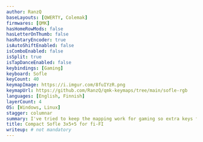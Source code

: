 ```yaml
---
author: RanzQ
baseLayouts: [QWERTY, Colemak]
firmwares: [QMK]
hasHomeRowMods: false
hasLetterOnThumb: false
hasRotaryEncoder: true
isAutoShiftEnabled: false
isComboEnabled: false
isSplit: true
isTapDanceEnabled: false
keybindings: [Gaming]
keyboard: Sofle
keyCount: 40
keymapImage: https://i.imgur.com/8fuIYzR.png
keymapUrl: https://github.com/RanzQ/qmk-keymaps/tree/main/sofle-rgb
languages: [English, Finnish]
layerCount: 4
OS: [Windows, Linux]
stagger: columnar
summary: I've tried to keep the mapping work for gaming so extra keys for modifiers.
title: Compact Sofle 3x5+5 for fi-FI
writeup: # not mandatory
---
```

